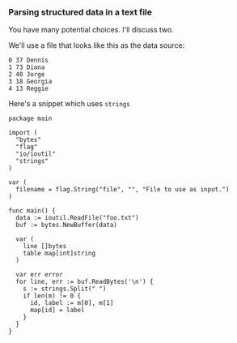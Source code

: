 ### Parsing structured data in a text file

You have many potential choices. I'll discuss two. 

We'll use a file that looks like this as the data source:

~~~~
0 37 Dennis
1 73 Diana
2 40 Jorge
3 18 Georgia
4 13 Reggie
~~~~

Here's a snippet which uses `strings`

~~~~
package main

import (
  "bytes"
  "flag"
  "io/ioutil"
  "strings"
)

var (
  filename = flag.String("file", "", "File to use as input.")
)

func main() {
  data := ioutil.ReadFile("foo.txt")
  buf := bytes.NewBuffer(data)

  var (
    line []bytes
    table map[int]string
  )

  var err error
  for line, err := buf.ReadBytes('\n') {
    s := strings.Split(" ")
    if len(m) != 0 {
      id, label := m[0], m[1]
      map[id] = label
    }
  }
}
~~~~